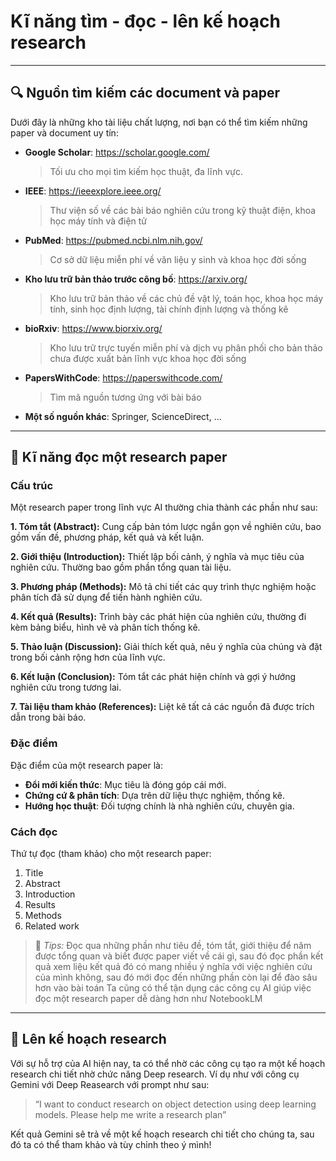 # Kĩ năng tìm - đọc - lên kế hoạch research

---

## 🔍 Nguồn tìm kiếm các document và paper
Dưới đây là những kho tài liệu chất lượng, nơi bạn có thể tìm kiếm những paper và document uy tín:
- **Google Scholar**: https://scholar.google.com/
  > Tối ưu cho mọi tìm kiếm học thuật, đa lĩnh vực.
- **IEEE**: https://ieeexplore.ieee.org/
  > Thư viện số về các bài báo nghiên cứu trong kỹ thuật điện, khoa học máy tính và điện tử
- **PubMed**: https://pubmed.ncbi.nlm.nih.gov/
  > Cơ sở dữ liệu miễn phí về văn liệu y sinh và khoa học đời sống
- **Kho lưu trữ bản thảo trước công bố**: https://arxiv.org/
  > Kho lưu trữ bản thảo về các chủ đề vật lý, toán học, khoa học máy tính, sinh học định lượng, tài chính định lượng và thống kê
- **bioRxiv**: https://www.biorxiv.org/
  > Kho lưu trữ trực tuyến miễn phí và dịch vụ phân phối cho bản thảo chưa được xuất bản lĩnh vực khoa học đời sống
- **PapersWithCode**: https://paperswithcode.com/
  > Tìm mã nguồn tương ứng với bài báo
- **Một số nguồn khác**: Springer, ScienceDirect, ...

---

## 📖 Kĩ năng đọc một research paper
### Cấu trúc
Một research paper trong lĩnh vực AI thường chia thành các phần như sau:

**1. Tóm tắt (Abstract):** Cung cấp bản tóm lược ngắn gọn về nghiên cứu, bao gồm vấn đề, phương pháp, kết quả và kết luận.

**2. Giới thiệu (Introduction):** Thiết lập bối cảnh, ý nghĩa và mục tiêu của nghiên cứu. Thường bao gồm phần tổng quan tài liệu.

**3. Phương pháp (Methods):** Mô tả chi tiết các quy trình thực nghiệm hoặc phân tích đã sử dụng để tiến hành nghiên cứu.

**4. Kết quả (Results):** Trình bày các phát hiện của nghiên cứu, thường đi kèm bảng biểu, hình vẽ và phân tích thống kê.

**5. Thảo luận (Discussion):** Giải thích kết quả, nêu ý nghĩa của chúng và đặt trong bối cảnh rộng hơn của lĩnh vực.

**6. Kết luận (Conclusion):** Tóm tắt các phát hiện chính và gợi ý hướng nghiên cứu trong tương lai.

**7. Tài liệu tham khảo (References):** Liệt kê tất cả các nguồn đã được trích dẫn trong bài báo.

### Đặc điểm
Đặc điểm của một research paper là:
- **Đổi mới kiến thức**: Mục tiêu là đóng góp cái mới.
- **Chứng cứ & phân tích**: Dựa trên dữ liệu thực nghiệm, thống kê.
- **Hướng học thuật**: Đối tượng chính là nhà nghiên cứu, chuyên gia.

### Cách đọc
Thứ tự đọc (tham khảo) cho một research paper:
1. Title
2. Abstract
3. Introduction
4. Results
5. Methods
6. Related work
> 📌 _Tips:_ Đọc qua những phần như tiêu đề, tóm tắt, giới thiệu để năm được tổng quan và biết được paper viết về cái gì, sau đó đọc phần kết quả xem liệu kết quả đó có mang nhiều ý nghĩa với việc nghiên cứu của mình không, sau đó mới đọc đến những phần còn lại để đào sâu hơn vào bài toán
Ta cũng có thể tận dụng các công cụ AI giúp việc đọc một research paper dễ dàng hơn như NotebookLM

---

## 🚀 Lên kế hoạch research
Với sự hỗ trợ của AI hiện nay, ta có thể nhờ các công cụ tạo ra một kế hoạch research chi tiết nhờ chức năng Deep research. Ví dụ như với công cụ Gemini với Deep Reasearch với prompt như sau:

> “I want to conduct research on object detection using deep learning models. Please help me write a research plan”

Kết quả Gemini sẽ trả về một kế hoạch research chi tiết cho chúng ta, sau đó ta có thể tham khảo và tùy chỉnh theo ý mình!
